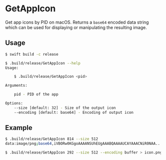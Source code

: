 # GetAppIcon

Get app icons by PID on macOS. Returns a `base64` encoded data string which can be used for displaying or manipulating the resulting image.

## Usage

```bash
$ swift build -c release
```

```bash
$ .build/release/GetAppIcon --help
Usage:

    $ .build/release/GetAppIcon <pid>

Arguments:

    pid - PID of the app

Options:
    --size [default: 32] - Size of the output icon
    --encoding [default: base64] - Encoding of output icon
```

## Example

```bash
$ .build/release/GetAppIcon 814 --size 512
data:image/png;base64,iVBORw0KGgoAAAANSUhEUgAAABQAAAAUCAYAAACNiR0NAA...

$ .build/release/GetAppIcon 292 --size 512 --encoding buffer > icon.png
```
